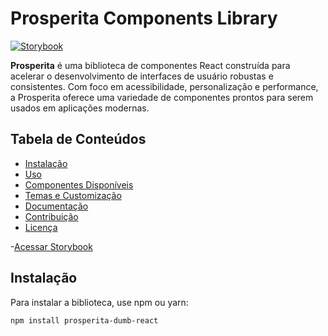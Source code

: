 # Prosperita Components Library

[![Storybook](https://img.shields.io/badge/Storybook-Explore%20Components-orange)](https://vinicius-rocha-oficial.github.io/dumbo-prosperitav3-storybook/)

**Prosperita** é uma biblioteca de componentes React construída para acelerar o desenvolvimento de interfaces de usuário robustas e consistentes. Com foco em acessibilidade, personalização e performance, a Prosperita oferece uma variedade de componentes prontos para serem usados em aplicações modernas.

## Tabela de Conteúdos

- [Instalação](#instalação)
- [Uso](#uso)
- [Componentes Disponíveis](#componentes-disponíveis)
- [Temas e Customização](#temas-e-customização)
- [Documentação](#documentação)
- [Contribuição](#contribuição)
- [Licença](#licença)

-[Acessar Storybook](#https://vinicius-rocha-oficial.github.io/dumbo-prosperitav3-storybook/?path=/docs/configure-your-project--docs)
## Instalação

Para instalar a biblioteca, use npm ou yarn:

```bash
npm install prosperita-dumb-react
